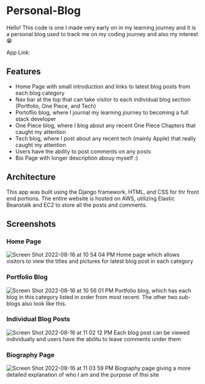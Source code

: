 # Personal-Blog
Hello! This code is one I made very early on in my learning journey and it is a personal blog used to track me on my coding journey and also my interest 😁

App Link: 

## Features

* Home Page with small introduction and links to latest blog posts from each blog category
* Nav bar at the top that can take visitor to each individual blog section (Portfolio, One Piece, and Tech)
* Portoflio blog, where I journal my learning journey to becoming a full stack developer 
* One Piece blog, where I blog about any recent One Piece Chapters that caught my attention
* Tech blog, where I post about any recent tech (mainly Apple) that really caught my attention
* Users have the ability to post comments on any posts
* Bio Page with longer description abouy myself :)

## Architecture

This app was built using the Django framework, HTML, and CSS for thr front end portions. The entire website is hosted on AWS, utilizing Elastic Beanstalk and EC2 to store all the posts and comments. 

## Screenshots
### Home Page
![Screen Shot 2022-08-16 at 10 54 04 PM](https://user-images.githubusercontent.com/99083937/185024318-8dfd99b1-8065-4b1a-b166-cc01d5ca4f35.png)
Home page which allows visitors to view the titles and pictures for latest blog post in each category

### Portfolio Blog
![Screen Shot 2022-08-16 at 10 56 01 PM](https://user-images.githubusercontent.com/99083937/185024556-0cc8f895-dee1-4eb3-82a3-9715ac41a256.png)
Portfolio blog, which has each blog in this category listed in order from most recent. The other two sub-blogs also look like this.

### Individual Blog Posts
![Screen Shot 2022-08-16 at 11 02 12 PM](https://user-images.githubusercontent.com/99083937/185025519-1ea626a2-9175-4afd-907e-2a007059e824.png)
Each blog post can be viewed individually and users have the abilitu to leave comments under them

### Biography Page
![Screen Shot 2022-08-16 at 11 03 59 PM](https://user-images.githubusercontent.com/99083937/185025675-35b7adf4-b6b7-43d6-9e6e-a27ac475c64f.png)
Biography page giving a more detailed explanation of who I am and the purpose of thsi site
